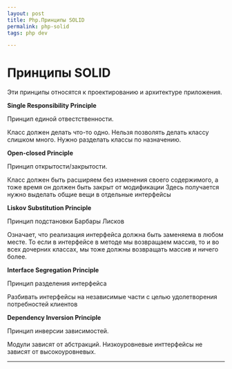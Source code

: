 ```yaml
--- 
layout: post 
title: Php.Принципы SOLID
permalink: php-solid
tags: php dev

--- 
```


# Принципы SOLID
Эти принципы относятся к проектированию и архитектуре приложения.

**Single Responsibility Principle**

Принцип единой отвестственности. 

Класс должен делать что-то одно. Нельзя позволять делать классу слишком много. Нужно разделать классы по назначению.

**Open-closed Principle**

Принцип открытости/закрытости.

Класс должен быть расширяем без изменения своего содержимого, а тоже время он должен быть закрыт от модификации
Здесь получается нужно выделать общие вещи в отдельные интерфейсы

**Liskov Substitution Principle**

Принцип подстановки Барбары Лисков

Означает, что реализация интерфейса должна быть заменяема в любом месте. То если в интерфейсе в методе мы возвращаем массив,
то и во всех дочерних классах, мы тоже должны возвращать массив и ничего более.

**Interface Segregation Principle**

Принцип разделения интерфейса

Разбивать интерфейсы на независимые части с целью удолетворения потребностей клиентов

**Dependency Inversion Principle**

Принцип инверсии зависимостей.

Модули зависят от абстракций. Низкоуровневые инттерфейсы не зависят от высокоуровневых.

----


